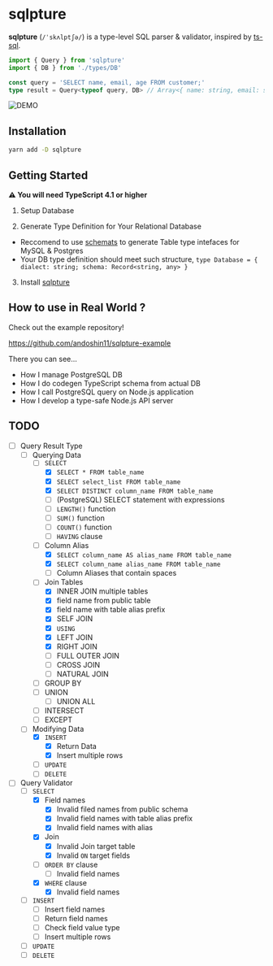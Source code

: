 # sqlpture

**sqlpture** (`/ˈskʌlptʃə/`) is a type-level SQL parser & validator, inspired by [ts-sql](https://github.com/codemix/ts-sql).

```typescript
import { Query } from 'sqlpture'
import { DB } from './types/DB'

const query = 'SELECT name, email, age FROM customer;'
type result = Query<typeof query, DB> // Array<{ name: string, email: string | null, age: number }>
```

![DEMO](https://user-images.githubusercontent.com/8381075/108982201-e27c3c80-76d0-11eb-8c40-9051bb6a24a7.gif)

## Installation

```sh
yarn add -D sqlpture
```

## Getting Started
**:warning: You will need TypeScript 4.1 or higher**

1. Setup Database

2. Generate Type Definition for Your Relational Database
  - Reccomend to use [schemats](https://github.com/SweetIQ/schemats) to generate Table type intefaces for MySQL & Postgres
  - Your DB type definition should meet such structure, `type Database = { dialect: string; schema: Record<string, any> }`

3. Install [sqlpture](https://github.com/andoshin11/sqlpture)

## How to use in Real World ?

Check out the example repository!

https://github.com/andoshin11/sqlpture-example

There you can see...

- How I manage PostgreSQL DB
- How I do codegen TypeScript schema from actual DB
- How I call PostgreSQL query on Node.js application
- How I develop a type-safe Node.js API server

## TODO
- [ ] Query Result Type
  - [ ] Querying Data
    - [ ] `SELECT`
      - [x] `SELECT * FROM table_name`
      - [x] `SELECT select_list FROM table_name`
      - [x] `SELECT DISTINCT column_name FROM table_name`
      - [ ] (PostgreSQL) SELECT statement with expressions
      - [ ] `LENGTH()` function
      - [ ] `SUM()` function
      - [ ] `COUNT()` function
      - [ ] `HAVING` clause
    - [ ] Column Alias
      - [x] `SELECT column_name AS alias_name FROM table_name`
      - [x] `SELECT column_name alias_name FROM table_name`
      - [ ] Column Aliases that contain spaces
    - [ ] Join Tables
      - [x] INNER JOIN multiple tables
      - [x] field name from public table
      - [x] field name with table alias prefix
      - [x] SELF JOIN
      - [x] `USING`
      - [x] LEFT JOIN
      - [x] RIGHT JOIN
      - [ ] FULL OUTER JOIN
      - [ ] CROSS JOIN
      - [ ] NATURAL JOIN
    - [ ] GROUP BY
    - [ ] UNION
      - [ ] UNION ALL
    - [ ] INTERSECT
    - [ ] EXCEPT
  - [ ] Modifying Data
    - [x] `INSERT`
      - [x] Return Data
      - [x] Insert multiple rows
    - [ ] `UPDATE`
    - [ ] `DELETE`
- [ ] Query Validator
  - [ ] `SELECT`
    - [x] Field names
      - [x] Invalid filed names from public schema
      - [x] Invalid field names with table alias prefix
      - [x] Invalid field names with alias
    - [x] Join
      - [x] Invalid Join target table
      - [x] Invalid `ON` target fields
    - [ ] `ORDER BY` clause
      - [ ] Invalid field names
    - [x] `WHERE` clause
      - [x] Invalid field names
  - [ ] `INSERT`
    - [ ] Insert field names
    - [ ] Return field names
    - [ ] Check field value type
    - [ ] Insert multiple rows
  - [ ] `UPDATE`
  - [ ] `DELETE`
